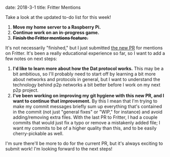 date: 2018-3-1
title: Fritter Mentions

Take a look at the updated to-do list for this week!

1. **Move my home server to a Raspberry Pi.**
1. **Continue work on an in-progress game.**
1. ~~**Finish the Fritter mentions feature.**~~

It's not necessarily "finished," but I just submitted [the new PR](https://github.com/beakerbrowser/fritter/pull/30) for mentions on Fritter. It's been a really educational experience so far, so I want to add a few notes on next steps:

1. **I'd like to learn more about how the Dat protocol works.** This may be a bit ambitious, so I'll probably need to start off by learning a bit more about networks and protocols in general, but I want to understand the technology behind p2p networks a bit better before I work on my next p2p project.
1. **I've been working on improving my git hygiene with this new PR, and I want to continue that improvement.** By this I mean that I'm trying to make my commit messages briefly sum up everything that's contained in the commit (not just "general fixes" or "WIP," for instance) and avoid adding/removing extra files. With the last PR to Fritter, I had a couple commits that would just fix a typo or remove a mistakenly added file; I want my commits to be of a higher quality than this, and to be easily cherry-pickable as well.

I'm sure there'll be more to do for the current PR, but it's always exciting to submit work! I'm looking forward to the next steps!
